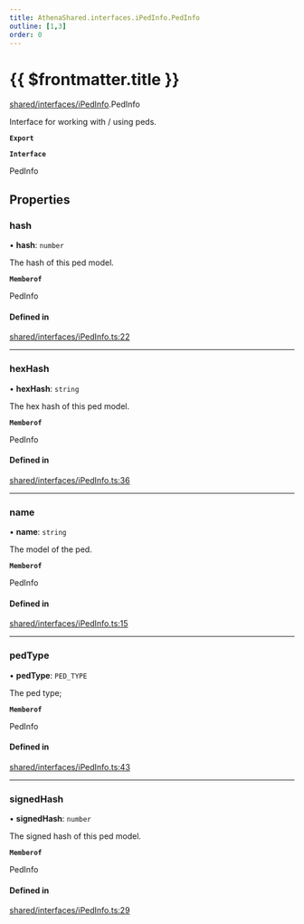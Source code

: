 ```yaml
---
title: AthenaShared.interfaces.iPedInfo.PedInfo
outline: [1,3]
order: 0
---
```


# {{ $frontmatter.title }}


[shared/interfaces/iPedInfo](../modules/shared_interfaces_iPedInfo.md).PedInfo

Interface for working with / using peds.

**`Export`**

**`Interface`**

PedInfo

## Properties

### hash

• **hash**: `number`

The hash of this ped model.

**`Memberof`**

PedInfo

#### Defined in

[shared/interfaces/iPedInfo.ts:22](https://github.com/Stuyk/altv-athena/blob/106130f/src/core/shared/interfaces/iPedInfo.ts#L22)

___

### hexHash

• **hexHash**: `string`

The hex hash of this ped model.

**`Memberof`**

PedInfo

#### Defined in

[shared/interfaces/iPedInfo.ts:36](https://github.com/Stuyk/altv-athena/blob/106130f/src/core/shared/interfaces/iPedInfo.ts#L36)

___

### name

• **name**: `string`

The model of the ped.

**`Memberof`**

PedInfo

#### Defined in

[shared/interfaces/iPedInfo.ts:15](https://github.com/Stuyk/altv-athena/blob/106130f/src/core/shared/interfaces/iPedInfo.ts#L15)

___

### pedType

• **pedType**: `PED_TYPE`

The ped type;

**`Memberof`**

PedInfo

#### Defined in

[shared/interfaces/iPedInfo.ts:43](https://github.com/Stuyk/altv-athena/blob/106130f/src/core/shared/interfaces/iPedInfo.ts#L43)

___

### signedHash

• **signedHash**: `number`

The signed hash of this ped model.

**`Memberof`**

PedInfo

#### Defined in

[shared/interfaces/iPedInfo.ts:29](https://github.com/Stuyk/altv-athena/blob/106130f/src/core/shared/interfaces/iPedInfo.ts#L29)
